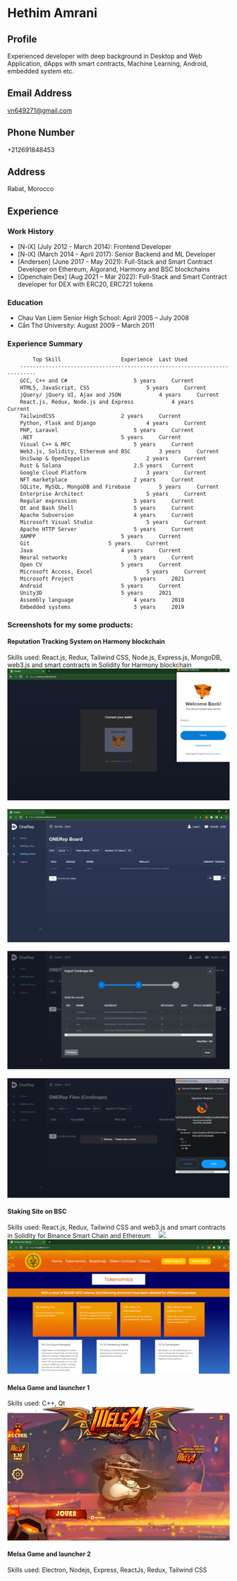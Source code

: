 # Hethim Amrani

## Profile
Experienced developer with deep background in Desktop and Web Application, dApps with smart contracts, Machine Learning, Android, embedded system etc.

## Email Address	
vn649271@gmail.com

## Phone Number
+212691848453

## Address
Rabat, Morocco

## Experience
### Work History
- [N-iX] (July 2012 - March 2014): Frontend Developer
- [N-iX] (March 2014 - April 2017): Senior Backend and ML Developer
- [Andersen] (June 2017 - May 2021): Full-Stack and Smart Contract Developer on Ethereum, Algorand, Harmony and BSC blockchains
- [Openchain Dex] (Aug 2021 – Mar 2022): Full-Stack and Smart Contract developer for DEX with ERC20, ERC721 tokens

### Education
- Chau Van Liem Senior High School: April 2005 – July 2008
- Cần Thơ University: August 2009 – March 2011

### Experience Summary
			Top Skill 					Experience	Last Used
		---------------------------------------------------------------------------
		GCC, C++ and C#						5 years		Current
		HTML5, JavaScript, CSS					5 years		Current
		jQuery/ jQuery UI, Ajax and JSON			4 years		Current
		React.js, Redux, Node.js and Express			4 years		Current
		TailwindCSS						2 years		Current
		Python, Flask and Django				4 years		Current
		PHP, Laravel 						5 years		Current
		.NET 							5 years		Current
		Visual C++ & MFC					5 years		Current
		Web3.js, Solidity, Ethereum and BSC			3 years		Current
		UniSwap & OpenZeppelin					2 years		Current
		Rust & Solana						2.5 years 	Current
		Google Cloud Platform					3 years		Current
		NFT marketplace						2 years		Current
		SQLite, MySQL, MongoDB and Firebase			5 years		Current
		Enterprise Architect					5 years		Current
		Regular expression					5 years		Current
		Qt and Bash Shell					5 years		Current
		Apache Subversion					4 years		Current
		Microsoft Visual Studio					5 years		Current
		Apache HTTP Server					5 years		Current
		XAMPP							5 years		Current
		Git							5 years		Current
		Java							4 years		Current
		Neural networks						5 years		Current
		Open CV							5 years		Current
		Microsoft Access, Excel					5 years		Current
		Microsoft Project					5 years		2021
		Android							5 years		Current
		Unity3D							5 years		2021
		Assembly language					4 years		2018
		Embedded systems					3 years		2019


### Screenshots for my some products: 
#### Reputation Tracking System on Harmony blockchain
Skills used: React.js, Redux, Tailwind CSS, Node.js, Express.js, MongoDB, web3.js and smart contracts in Solidity for Harmony blockchain
 ![](https://github.com/vn649271/profile/blob/main/images/OneRep-1.png)
 ![](https://github.com/vn649271/profile/blob/main/images/OneRep-2.png)
 ![](https://github.com/vn649271/profile/blob/main/images/OneRep-3.png)
 ![](https://github.com/vn649271/profile/blob/main/images/OneRep-4.png)

#### Staking Site on BSC
Skills used: React.js, Redux, Tailwind CSS and web3.js and smart contracts in Solidity for Binance Smart Chain and Ethereum
 ![](https://github.com/vn649271/profile/blob/main/images/ViccStaking-1.png)
 ![](https://github.com/vn649271/profile/blob/main/images/ViccStaking-2.png)

#### Melsa Game and launcher 1
Skills used: C++, Qt
 ![](https://github.com/vn649271/profile/blob/main/images/Melsa-1.png)
 
#### Melsa Game and launcher 2
Skills used: Electron, Nodejs, Express, ReactJs, Redux, Tailwind CSS


